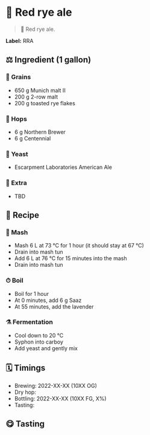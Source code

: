 # 🌾 Red rye ale

> 📝 Red rye ale.

**Label:** RRA

##  ⚖️ Ingredient (1 gallon)

### 🌾 Grains

* 650 g Munich malt II
* 200 g 2-row malt
* 200 g toasted rye flakes

### 🌿 Hops

* 6 g Northern Brewer
* 6 g Centennial

### 🧫 Yeast

* Escarpment Laboratories American Ale

### 🍃 Extra

* TBD

## 📖 Recipe

### 🚰 Mash

* Mash 6 L at 73 °C for 1 hour (it should stay at 67 °C)
* Drain into mash tun
* Add 6 L at 76 °C for 15 minutes into the mash
* Drain into mash tun

### ⏱  Boil

* Boil for 1 hour
* At 0 minutes, add 6 g Saaz
* At 55 minutes, add the lavender

### ⚗️ Fermentation

* Cool down to 20 °C
* Syphon into carboy
* Add yeast and gently mix

## 🗓 Timings

* Brewing: 2022-XX-XX (10XX OG)
* Dry hop:
* Bottling: 2022-XX-XX (10XX FG, X%)
* Tasting:

## 😋 Tasting
